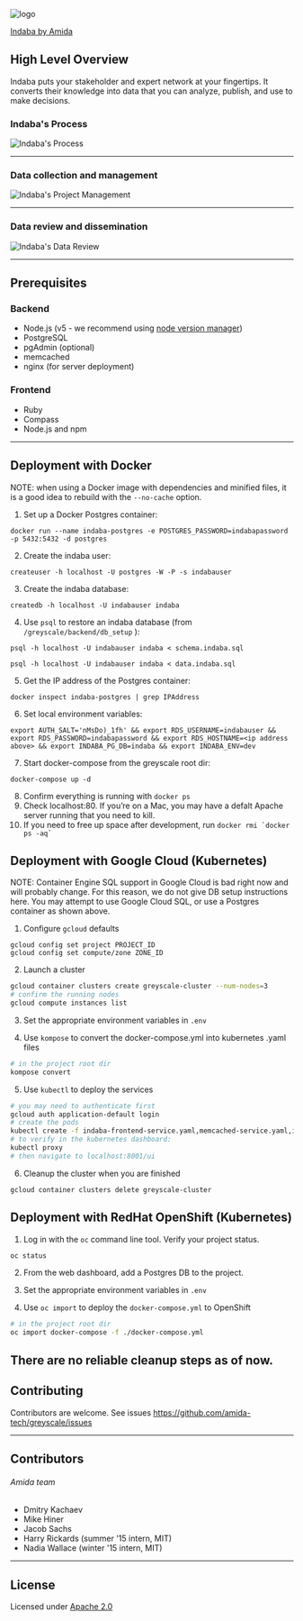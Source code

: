 ![logo](images/Indaba_logo.png)

[Indaba by Amida](indaba.amida-tech.com)

## High Level Overview

Indaba puts your stakeholder and expert network at your fingertips. It converts their knowledge into data that you can analyze, publish, and use to make decisions.

### Indaba's Process

![Indaba's Process](images/Indaba_process.png)

-----
### Data collection and management

![Indaba's Project Management](images/Indaba_PM.png)

-----
### Data review and dissemination

![Indaba's Data Review](images/Indaba_review.png)

-----

## Prerequisites
### Backend
- Node.js (v5 - we recommend using [node version manager](https://github.com/creationix/nvm))
- PostgreSQL
- pgAdmin (optional)
- memcached
- nginx (for server deployment)

### Frontend
- Ruby
- Compass
- Node.js and npm

-----

## Deployment with Docker
NOTE: when using a Docker image with dependencies and minified files, it is a good idea
to rebuild with the `--no-cache` option.

1. Set up a Docker Postgres container:

`docker run --name indaba-postgres -e POSTGRES_PASSWORD=indabapassword -p 5432:5432 -d postgres` 

2. Create the indaba user:

`createuser -h localhost -U postgres -W -P -s indabauser` 

3. Create the indaba database:

`createdb -h localhost -U indabauser indaba` 

4. Use `psql` to restore an indaba database (from `/greyscale/backend/db_setup` ):

`psql -h localhost -U indabauser indaba < schema.indaba.sql` 

`psql -h localhost -U indabauser indaba < data.indaba.sql` 

5. Get the IP address of the Postgres container: 

`docker inspect indaba-postgres | grep IPAddress` 

6. Set local environment variables: 

`export AUTH_SALT='nMsDo)_1fh' && export RDS_USERNAME=indabauser && export RDS_PASSWORD=indabapassword && export RDS_HOSTNAME=<ip address above> && export INDABA_PG_DB=indaba && export INDABA_ENV=dev` 

7. Start docker-compose from the greyscale root dir: 

`docker-compose up -d` 

8. Confirm everything is running with `docker ps`
9. Check localhost:80. If you’re on a Mac, you may have a defalt Apache server running that you need to kill.
10. If you need to free up space after development, run ``docker rmi `docker ps -aq` `` 

## Deployment with Google Cloud (Kubernetes)
NOTE: Container Engine SQL support in Google Cloud is bad right now and will probably change.
For this reason, we do not give DB setup instructions here. You may attempt to use Google Cloud
SQL, or use a Postgres container as shown above.

1. Configure `gcloud` defaults
```
gcloud config set project PROJECT_ID
gcloud config set compute/zone ZONE_ID
```
2. Launch a cluster
```sh
gcloud container clusters create greyscale-cluster --num-nodes=3
# confirm the running nodes
gcloud compute instances list
```
3. Set the appropriate environment variables in `.env`

4. Use `kompose` to convert the docker-compose.yml into kubernetes .yaml files
```sh
# in the project root dir
kompose convert
```
5. Use `kubectl` to deploy the services
```sh
# you may need to authenticate first
gcloud auth application-default login
# create the pods
kubectl create -f indaba-frontend-service.yaml,memcached-service.yaml,indaba-backend-service.yaml,indaba-frontend-deployment.yaml,memcached-deployment.yaml,indaba-backend-deployment.yaml
# to verify in the kubernetes dashboard:
kubectl proxy
# then navigate to localhost:8001/ui
```
6. Cleanup the cluster when you are finished
```
gcloud container clusters delete greyscale-cluster
```

## Deployment with RedHat OpenShift (Kubernetes)

1. Log in with the `oc` command line tool. Verify your project status.
```
oc status
```
2. From the web dashboard, add a Postgres DB to the project.

3. Set the appropriate environment variables in `.env`

4. Use `oc import` to deploy the `docker-compose.yml` to OpenShift
```sh
# in the project root dir
oc import docker-compose -f ./docker-compose.yml
```
There are no reliable cleanup steps as of now.
-----

## Contributing

Contributors are welcome. See issues https://github.com/amida-tech/greyscale/issues

-----

## Contributors

###### Amida team

- Dmitry Kachaev
- Mike Hiner
- Jacob Sachs
- Harry Rickards (summer '15 intern, MIT)
- Nadia Wallace (winter '15 intern, MIT)

-----
## License

Licensed under [Apache 2.0](./LICENSE)